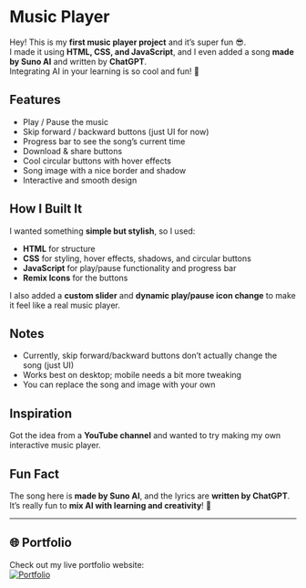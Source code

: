 # Music Player

Hey! This is my **first music player project** and it’s super fun 😎.  
I made it using **HTML, CSS, and JavaScript**, and I even added a song **made by Suno AI** and written by **ChatGPT**.  
Integrating AI in your learning is so cool and fun! 🎵

## Features

- Play / Pause the music  
- Skip forward / backward buttons (just UI for now)  
- Progress bar to see the song’s current time
- Download & share buttons
- Cool circular buttons with hover effects  
- Song image with a nice border and shadow  
- Interactive and smooth design  

## How I Built It

I wanted something **simple but stylish**, so I used:  

- **HTML** for structure  
- **CSS** for styling, hover effects, shadows, and circular buttons  
- **JavaScript** for play/pause functionality and progress bar  
- **Remix Icons** for the buttons  

I also added a **custom slider** and **dynamic play/pause icon change** to make it feel like a real music player.

## Notes

- Currently, skip forward/backward buttons don’t actually change the song (just UI)  
- Works best on desktop; mobile needs a bit more tweaking  
- You can replace the song and image with your own

## Inspiration

Got the idea from a **YouTube channel** and wanted to try making my own interactive music player.


## Fun Fact

The song here is **made by Suno AI**, and the lyrics are **written by ChatGPT**.  
It’s really fun to **mix AI with learning and creativity**! 🚀

---

## 🌐 Portfolio
Check out my live portfolio website:  
[![Portfolio](https://img.shields.io/badge/Portfolio-Live-blue?style=for-the-badge&logo=netlify)](https://aryansinhacodes.netlify.app/)
